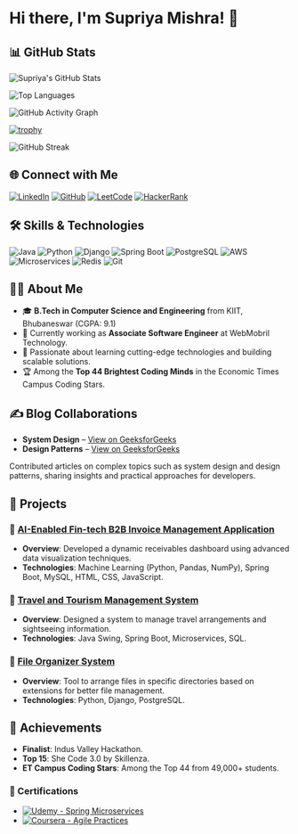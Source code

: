 # Hi there, I'm Supriya Mishra! 👋


## 📊 GitHub Stats
![Supriya's GitHub Stats](https://github-readme-stats.vercel.app/api?username=Supu12-ui&show_icons=true&theme=radical)

![Top Languages](https://github-readme-stats.vercel.app/api/top-langs/?username=Supu12-ui&layout=compact&theme=radical)

![GitHub Activity Graph](https://github-readme-activity-graph.cyclic.app/graph?username=Supu12-ui&theme=github)

[![trophy](https://github-profile-trophy.vercel.app/?username=Supu12-ui&theme=darkhub)](https://github.com/ryo-ma/github-profile-trophy)

![GitHub Streak](https://streak-stats.demolab.com?user=Supu12-ui&theme=radical)

## 🌐 Connect with Me
[![LinkedIn](https://img.shields.io/badge/-Supriya%20Mishra-blue?style=flat&logo=Linkedin&logoColor=white)](https://www.linkedin.com/in/supriya-mishra-she-her-a46a7b1b2/)
[![GitHub](https://img.shields.io/badge/-GitHub-181717?style=flat&logo=github&logoColor=white)](https://github.com/Supu12-ui)
[![LeetCode](https://img.shields.io/badge/-LeetCode-orange?style=flat&logo=leetcode&logoColor=white)](https://leetcode.com/u/1928204/)
[![HackerRank](https://img.shields.io/badge/-HackerRank-00EA64?style=flat&logo=hackerrank&logoColor=white)](https://hackerrank.com/supriyam335)


## 🛠️ Skills & Technologies
![Java](https://img.shields.io/badge/-Java-007396?style=flat&logo=java&logoColor=white)
![Python](https://img.shields.io/badge/-Python-3776AB?style=flat&logo=python&logoColor=white)
![Django](https://img.shields.io/badge/-Django-092E20?style=flat&logo=django&logoColor=white)
![Spring Boot](https://img.shields.io/badge/-Spring%20Boot-6DB33F?style=flat&logo=spring&logoColor=white)
![PostgreSQL](https://img.shields.io/badge/-PostgreSQL-4169E1?style=flat&logo=postgresql&logoColor=white)
![AWS](https://img.shields.io/badge/-AWS-232F3E?style=flat&logo=amazon-aws&logoColor=white)
![Microservices](https://img.shields.io/badge/-Microservices-brightgreen?style=flat)
![Redis](https://img.shields.io/badge/-Redis-DC382D?style=flat&logo=redis&logoColor=white)
![Git](https://img.shields.io/badge/-Git-F05032?style=flat&logo=git&logoColor=white)

## 👩‍💻 About Me
- 🎓 **B.Tech in Computer Science and Engineering** from KIIT, Bhubaneswar (CGPA: 9.1)
- 🔭 Currently working as **Associate Software Engineer** at WebMobril Technology.
- 🌱 Passionate about learning cutting-edge technologies and building scalable solutions.
- 🏆 Among the **Top 44 Brightest Coding Minds** in the Economic Times Campus Coding Stars.

## ✍️ Blog Collaborations
- **System Design** – [View on GeeksforGeeks](https://www.geeksforgeeks.org/user/supriyami26p4/contributions/?itm_source=geeksforgeeks&itm_medium=article_author&itm_campaign=auth_user)
- **Design Patterns** – [View on GeeksforGeeks](https://www.geeksforgeeks.org/user/supriyami26p4/contributions/?itm_source=geeksforgeeks&itm_medium=article_author&itm_campaign=auth_user)

Contributed articles on complex topics such as system design and design patterns, sharing insights and practical approaches for developers.

## 🚀 Projects
### 🔹 [AI-Enabled Fin-tech B2B Invoice Management Application](#)
- **Overview**: Developed a dynamic receivables dashboard using advanced data visualization techniques.
- **Technologies**: Machine Learning (Python, Pandas, NumPy), Spring Boot, MySQL, HTML, CSS, JavaScript.

### 🔹 [Travel and Tourism Management System](#)
- **Overview**: Designed a system to manage travel arrangements and sightseeing information.
- **Technologies**: Java Swing, Spring Boot, Microservices, SQL.

### 🔹 [File Organizer System](#)
- **Overview**: Tool to arrange files in specific directories based on extensions for better file management.
- **Technologies**: Python, Django, PostgreSQL.

## 🌟 Achievements
- **Finalist**: Indus Valley Hackathon.
- **Top 15**: She Code 3.0 by Skillenza.
- **ET Campus Coding Stars**: Among the Top 44 from 49,000+ students.

### 📜 Certifications
- [![Udemy - Spring Microservices](https://img.shields.io/badge/-Udemy%20Course%20Spring%20Microservices-blue?style=flat)](#)
- [![Coursera - Agile Practices](https://img.shields.io/badge/-Coursera%20Software%20Processes-orange?style=flat)](#)

